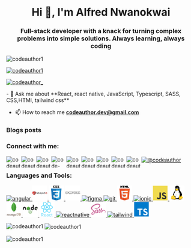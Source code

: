 <h1 align="center">Hi 👋, I'm Alfred Nwanokwai</h1>

<h3 align="center">Full-stack developer with a knack for turning complex problems into simple solutions. Always learning, always coding</h3>

<p align="left"> <img src="https://komarev.com/ghpvc/?username=codeauthor1&label=Profile%20views&color=0e75b6&style=flat" alt="codeauthor1" /> </p>

<p align="left"> <a href="https://github.com/ryo-ma/github-profile-trophy"><img src="https://github-profile-trophy.vercel.app/?username=codeauthor1" alt="codeauthor1" /></a> </p>

<p align="left"> <a href="https://twitter.com/codeauthor_" target="blank"><img src="https://img.shields.io/twitter/follow/codeauthor_?logo=twitter&style=for-the-badge" alt="codeauthor_" /></a> </p>
<a href="https://github.com/webcrumbs-community/webcrumbs">

</a>
- 💬 Ask me about **React, react native, JavaScript, Typescript, SASS, CSS,HTMl, tailwind css**

- 📫 How to reach me **codeauthor.dev@gmail.com**

### Blogs posts

<!-- BLOG-POST-LIST:START -->

<!-- BLOG-POST-LIST:END -->

<h3 align="left">Connect with me:</h3>

<p align="left">

<a href="https://codepen.io/codeauthor1" target="blank"><img align="left" src="https://raw.githubusercontent.com/rahuldkjain/github-profile-readme-generator/master/src/images/icons/Social/codepen.svg" alt="codeauthor1" height="30" width="40" /></a>

<a href="https://dev.to/codeauthor" target="blank"><img align="left" src="https://raw.githubusercontent.com/rahuldkjain/github-profile-readme-generator/master/src/images/icons/Social/devto.svg" alt="codeauthor" height="30" width="40" /></a>

<a href="https://twitter.com/codeauthor_" target="blank"><img align="left" src="https://raw.githubusercontent.com/rahuldkjain/github-profile-readme-generator/master/src/images/icons/Social/twitter.svg" alt="codeauthor_" height="30" width="40" /></a>

<a href="https://linkedin.com/in/code-author" target="blank"><img align="left" src="https://raw.githubusercontent.com/rahuldkjain/github-profile-readme-generator/master/src/images/icons/Social/linked-in-alt.svg" alt="code-author" height="30" width="40" /></a>

<a href="https://stackoverflow.com/users/codeauthor" target="blank"><img align="left" src="https://raw.githubusercontent.com/rahuldkjain/github-profile-readme-generator/master/src/images/icons/Social/stack-overflow.svg" alt="codeauthor" height="30" width="40" /></a>

<a href="https://codesandbox.com/codeauthor" target="blank"><img align="left" src="https://raw.githubusercontent.com/rahuldkjain/github-profile-readme-generator/master/src/images/icons/Social/codesandbox.svg" alt="codeauthor" height="30" width="40" /></a>

<a href="https://fb.com/codeauthor1" target="blank"><img align="left" src="https://raw.githubusercontent.com/rahuldkjain/github-profile-readme-generator/master/src/images/icons/Social/facebook.svg" alt="codeauthor1" height="30" width="40" /></a>

<a href="https://instagram.com/codeauthor1_" target="blank"><img align="left" src="https://raw.githubusercontent.com/rahuldkjain/github-profile-readme-generator/master/src/images/icons/Social/instagram.svg" alt="codeauthor1_" height="30" width="40" /></a>

<a href="https://hashnode.com/codeauthor1" target="blank"><img align="left" src="https://raw.githubusercontent.com/rahuldkjain/github-profile-readme-generator/master/src/images/icons/Social/hashnode.svg" alt="codeauthor1" height="30" width="40" /></a>

<a href="https://medium.com/@codeauthor" target="blank"><img align="center" src="https://raw.githubusercontent.com/rahuldkjain/github-profile-readme-generator/master/src/images/icons/Social/medium.svg" alt="@codeauthor" height="30" width="40" /></a>

</p>

<h3 align="left">Languages and Tools:</h3>

<p align="left"> <a href="https://angular.io" target="_blank" rel="noreferrer"> <img src="https://angular.io/assets/images/logos/angular/angular.svg" alt="angular" width="40" height="40"/> </a> <a href="https://angular.io" target="_blank" rel="noreferrer"> <img src="https://raw.githubusercontent.com/devicons/devicon/master/icons/angularjs/angularjs-original-wordmark.svg" alt="angularjs" width="40" height="40"/> </a> <a href="https://www.w3schools.com/css/" target="_blank" rel="noreferrer"> <img src="https://raw.githubusercontent.com/devicons/devicon/master/icons/css3/css3-original-wordmark.svg" alt="css3" width="40" height="40"/> </a> <a href="https://expressjs.com" target="_blank" rel="noreferrer"> <img src="https://raw.githubusercontent.com/devicons/devicon/master/icons/express/express-original-wordmark.svg" alt="express" width="40" height="40"/> </a> <a href="https://www.figma.com/" target="_blank" rel="noreferrer"> <img src="https://www.vectorlogo.zone/logos/figma/figma-icon.svg" alt="figma" width="40" height="40"/> </a> <a href="https://git-scm.com/" target="_blank" rel="noreferrer"> <img src="https://www.vectorlogo.zone/logos/git-scm/git-scm-icon.svg" alt="git" width="40" height="40"/> </a> <a href="https://www.w3.org/html/" target="_blank" rel="noreferrer"> <img src="https://raw.githubusercontent.com/devicons/devicon/master/icons/html5/html5-original-wordmark.svg" alt="html5" width="40" height="40"/> </a> <a href="https://ionicframework.com" target="_blank" rel="noreferrer"> <img src="https://upload.wikimedia.org/wikipedia/commons/d/d1/Ionic_Logo.svg" alt="ionic" width="40" height="40"/> </a> <a href="https://developer.mozilla.org/en-US/docs/Web/JavaScript" target="_blank" rel="noreferrer"> <img src="https://raw.githubusercontent.com/devicons/devicon/master/icons/javascript/javascript-original.svg" alt="javascript" width="40" height="40"/> </a> <a href="https://www.linux.org/" target="_blank" rel="noreferrer"> <img src="https://raw.githubusercontent.com/devicons/devicon/master/icons/linux/linux-original.svg" alt="linux" width="40" height="40"/> </a> <a href="https://www.mongodb.com/" target="_blank" rel="noreferrer"> <img src="https://raw.githubusercontent.com/devicons/devicon/master/icons/mongodb/mongodb-original-wordmark.svg" alt="mongodb" width="40" height="40"/> </a> <a href="https://nodejs.org" target="_blank" rel="noreferrer"> <img src="https://raw.githubusercontent.com/devicons/devicon/master/icons/nodejs/nodejs-original-wordmark.svg" alt="nodejs" width="40" height="40"/> </a> <a href="https://reactjs.org/" target="_blank" rel="noreferrer"> <img src="https://raw.githubusercontent.com/devicons/devicon/master/icons/react/react-original-wordmark.svg" alt="react" width="40" height="40"/> </a> <a href="https://reactnative.dev/" target="_blank" rel="noreferrer"> <img src="https://reactnative.dev/img/header_logo.svg" alt="reactnative" width="40" height="40"/> </a> <a href="https://sass-lang.com" target="_blank" rel="noreferrer"> <img src="https://raw.githubusercontent.com/devicons/devicon/master/icons/sass/sass-original.svg" alt="sass" width="40" height="40"/> </a> <a href="https://tailwindcss.com/" target="_blank" rel="noreferrer"> <img src="https://www.vectorlogo.zone/logos/tailwindcss/tailwindcss-icon.svg" alt="tailwind" width="40" height="40"/> </a> <a href="https://www.typescriptlang.org/" target="_blank" rel="noreferrer"> <img src="https://raw.githubusercontent.com/devicons/devicon/master/icons/typescript/typescript-original.svg" alt="typescript" width="40" height="40"/> </a> </p>

<p><img align="left" src="https://github-readme-stats.vercel.app/api/top-langs?username=codeauthor1&show_icons=true&theme=dark&title_color=0000ff&locale=en&layout=compact" alt="codeauthor1" /></p>

<p>&nbsp;<img align="center" src="https://github-readme-stats.vercel.app/api?username=codeauthor1&show_icons=true&theme=onedark&locale=en" alt="codeauthor1" /></p>

<p><img align="center" src="https://github-readme-streak-stats.herokuapp.com/?user=codeauthor1&theme=dark" alt="codeauthor1" /></p>



